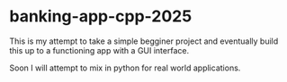 # banking-app-cpp-2025
This is my attempt to take a simple begginer project and eventually build this up to a functioning app with a GUI interface. 


Soon I will attempt to mix in python for real world applications.

